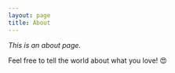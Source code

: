 ```yaml
---
layout: page
title: About
---
```


*This is an about page.*

Feel free to tell the world about what you love! 😍
